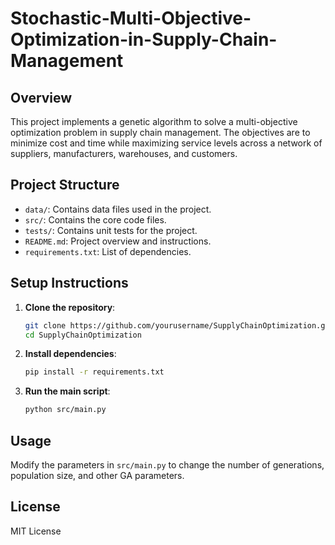 # Stochastic-Multi-Objective-Optimization-in-Supply-Chain-Management

## Overview
This project implements a genetic algorithm to solve a multi-objective optimization problem in supply chain management. The objectives are to minimize cost and time while maximizing service levels across a network of suppliers, manufacturers, warehouses, and customers.

## Project Structure
- `data/`: Contains data files used in the project.
- `src/`: Contains the core code files.
- `tests/`: Contains unit tests for the project.
- `README.md`: Project overview and instructions.
- `requirements.txt`: List of dependencies.

## Setup Instructions

1. **Clone the repository**:
    ```sh
    git clone https://github.com/yourusername/SupplyChainOptimization.git
    cd SupplyChainOptimization
    ```

2. **Install dependencies**:
    ```sh
    pip install -r requirements.txt
    ```

3. **Run the main script**:
    ```sh
    python src/main.py
    ```

## Usage

Modify the parameters in `src/main.py` to change the number of generations, population size, and other GA parameters.

## License
MIT License
